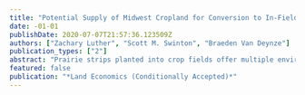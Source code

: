 ```yaml
---
title: "Potential Supply of Midwest Cropland for Conversion to In-Field Prairie Strips"
date: -01-01
publishDate: 2020-07-07T21:57:36.123509Z
authors: ["Zachary Luther", "Scott M. Swinton", "Braeden Van Deynze"]
publication_types: ["2"]
abstract: "Prairie strips planted into crop fields offer multiple environmental benefits. This study estimates the willingness of U.S. farmers to convert 5% of their largest corn-soybean field to prairie strips in exchange for payment. Using stated preference results to estimate land supply, we find that 21% of farmers are willing to adopt prairie strips at payments equivalent to average Conservation Reserve Program (CRP) rental rates, corresponding to potential conversion of 90,000 acres on 1.8m acres of cropland. Farmers are likelier to adopt in smaller fields and if they perceive that prairie strips will benefit environmental quality or agricultural productivity."
featured: false
publication: "*Land Economics (Conditionally Accepted)*"
---
```


